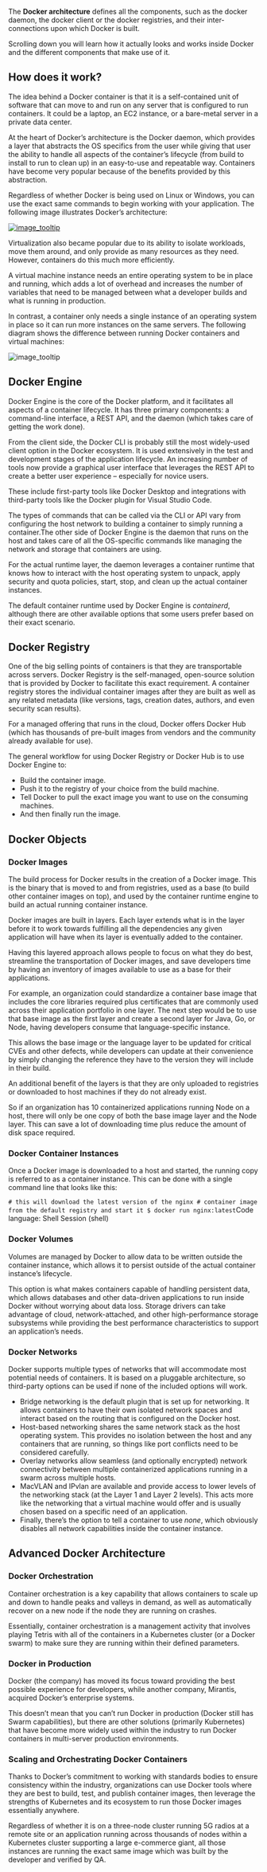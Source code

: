 
The **Docker architecture** defines all the components, such as the docker daemon, the docker client or the docker registries, and their inter-connections upon which Docker is built.

Scrolling down you will learn how it actually looks and works inside Docker and the different components that make use of it.

## How does it work?

The idea behind a Docker container is that it is a self-contained unit of software that can move to and run on any server that is configured to run containers. It could be a laptop, an EC2 instance, or a bare-metal server in a private data center.

At the heart of Docker’s architecture is the Docker daemon, which provides a layer that abstracts the OS specifics from the user while giving that user the ability to handle all aspects of the container’s lifecycle (from build to install to run to clean up) in an easy-to-use and repeatable way. Containers have become very popular because of the benefits provided by this abstraction.

Regardless of whether Docker is being used on Linux or Windows, you can use the exact same commands to begin working with your application. The following image illustrates Docker’s architecture:

[![](https://sysdig.com/wp-content/uploads/image2-49.png "image_tooltip")](https://sysdig.com/wp-content/uploads/image2-49.png)

Virtualization also became popular due to its ability to isolate workloads, move them around, and only provide as many resources as they need. However, containers do this much more efficiently.

A virtual machine instance needs an entire operating system to be in place and running, which adds a lot of overhead and increases the number of variables that need to be managed between what a developer builds and what is running in production.

In contrast, a container only needs a single instance of an operating system in place so it can run more instances on the same servers. The following diagram shows the difference between running Docker containers and virtual machines:

![](https://sysdig.com/wp-content/uploads/image3-38-1170x479.png "image_tooltip")

## Docker Engine

Docker Engine is the core of the Docker platform, and it facilitates all aspects of a container lifecycle. It has three primary components: a command-line interface, a REST API, and the daemon (which takes care of getting the work done).

From the client side, the Docker CLI is probably still the most widely-used client option in the Docker ecosystem. It is used extensively in the test and development stages of the application lifecycle. An increasing number of tools now provide a graphical user interface that leverages the REST API to create a better user experience – especially for novice users.

These include first-party tools like Docker Desktop and integrations with third-party tools like the Docker plugin for Visual Studio Code.

The types of commands that can be called via the CLI or API vary from configuring the host network to building a container to simply running a container.The other side of Docker Engine is the daemon that runs on the host and takes care of all the OS-specific commands like managing the network and storage that containers are using.

For the actual runtime layer, the daemon leverages a container runtime that knows how to interact with the host operating system to unpack, apply security and quota policies, start, stop, and clean up the actual container instances.

The default container runtime used by Docker Engine is _containerd_, although there are other available options that some users prefer based on their exact scenario.

## Docker Registry

One of the big selling points of containers is that they are transportable across servers. Docker Registry is the self-managed, open-source solution that is provided by Docker to facilitate this exact requirement. A container registry stores the individual container images after they are built as well as any related metadata (like versions, tags, creation dates, authors, and even security scan results).

For a managed offering that runs in the cloud, Docker offers Docker Hub (which has thousands of pre-built images from vendors and the community already available for use).

The general workflow for using Docker Registry or Docker Hub is to use Docker Engine to:

- Build the container image.
- Push it to the registry of your choice from the build machine.
- Tell Docker to pull the exact image you want to use on the consuming machines.
- And then finally run the image.

## Docker Objects

### **Docker Images**

The build process for Docker results in the creation of a Docker image. This is the binary that is moved to and from registries, used as a base (to build other container images on top), and used by the container runtime engine to build an actual running container instance.

Docker images are built in layers. Each layer extends what is in the layer before it to work towards fulfilling all the dependencies any given application will have when its layer is eventually added to the container.

Having this layered approach allows people to focus on what they do best, streamline the transportation of Docker images, and save developers time by having an inventory of images available to use as a base for their applications.

For example, an organization could standardize a container base image that includes the core libraries required plus certificates that are commonly used across their application portfolio in one layer. The next step would be to use that base image as the first layer and create a second layer for Java, Go, or Node, having developers consume that language-specific instance.

This allows the base image or the language layer to be updated for critical CVEs and other defects, while developers can update at their convenience by simply changing the reference they have to the version they will include in their build.

An additional benefit of the layers is that they are only uploaded to registries or downloaded to host machines if they do not already exist.

So if an organization has 10 containerized applications running Node on a host, there will only be one copy of both the base image layer and the Node layer. This can save a lot of downloading time plus reduce the amount of disk space required.

### **Docker Container Instances**

Once a Docker image is downloaded to a host and started, the running copy is referred to as a container instance. This can be done with a single command line that looks like this:

`# this will download the latest version of the nginx # container image from the default registry and start it $ docker run nginx:latest`Code language: Shell Session (shell)

### **Docker Volumes**

Volumes are managed by Docker to allow data to be written outside the container instance, which allows it to persist outside of the actual container instance’s lifecycle.

This option is what makes containers capable of handling persistent data, which allows databases and other data-driven applications to run inside Docker without worrying about data loss. Storage drivers can take advantage of cloud, network-attached, and other high-performance storage subsystems while providing the best performance characteristics to support an application’s needs.

### **Docker Networks**

Docker supports multiple types of networks that will accommodate most potential needs of containers. It is based on a pluggable architecture, so third-party options can be used if none of the included options will work.

- Bridge networking is the default plugin that is set up for networking. It allows containers to have their own isolated network spaces and interact based on the routing that is configured on the Docker host.
- Host-based networking shares the same network stack as the host operating system. This provides no isolation between the host and any containers that are running, so things like port conflicts need to be considered carefully.
- Overlay networks allow seamless (and optionally encrypted) network connectivity between multiple containerized applications running in a swarm across multiple hosts.
- MacVLAN and IPvlan are available and provide access to lower levels of the networking stack (at the Layer 1 and Layer 2 levels). This acts more like the networking that a virtual machine would offer and is usually chosen based on a specific need of an application.
- Finally, there’s the option to tell a container to use _none_, which obviously disables all network capabilities inside the container instance.

## Advanced Docker Architecture

### **Docker Orchestration**

Container orchestration is a key capability that allows containers to scale up and down to handle peaks and valleys in demand, as well as automatically recover on a new node if the node they are running on crashes.

Essentially, container orchestration is a management activity that involves playing Tetris with all of the containers in a Kubernetes cluster (or a Docker swarm) to make sure they are running within their defined parameters.

### **Docker in Production**

Docker (the company) has moved its focus toward providing the best possible experience for developers, while another company, Mirantis, acquired Docker’s enterprise systems.

This doesn’t mean that you can’t run Docker in production (Docker still has Swarm capabilities), but there are other solutions (primarily Kubernetes) that have become more widely used within the industry to run Docker containers in multi-server production environments.

### **Scaling and Orchestrating Docker Containers**

Thanks to Docker’s commitment to working with standards bodies to ensure consistency within the industry, organizations can use Docker tools where they are best to build, test, and publish container images, then leverage the strengths of Kubernetes and its ecosystem to run those Docker images essentially anywhere.

Regardless of whether it is on a three-node cluster running 5G radios at a remote site or an application running across thousands of nodes within a Kubernetes cluster supporting a large e-commerce giant, all those instances are running the exact same image which was built by the developer and verified by QA.